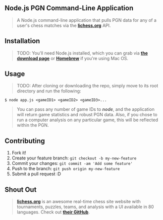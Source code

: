 ## Node.js PGN Command-Line Application
> A Node.js command-line application that pulls PGN data for any of a user's chess matches via the [**lichess.org**](http://lichess.org) API.

## Installation
> TODO: You'll need Node.js installed, which you can grab via [**the download page**](http://nodejs.org/#download) or [**Homebrew**](http://brew.sh/) if you're using Mac OS.

## Usage
> TODO: After cloning or downloading the repo, simply move to its root directory and run the following:

```
$ node app.js <gameID1> <gameID2> <gameID3>...
```

> You can pass any number of game IDs to **_node_**, and the application will return game statistics and robust PGN data.
> Also, if you chose to run a computer analysis on any particular game, this will be reflected within the PGN.

## Contributing

1. Fork it!
2. Create your feature branch: `git checkout -b my-new-feature`
3. Commit your changes: `git commit -am 'Add some feature'`
4. Push to the branch: `git push origin my-new-feature`
5. Submit a pull request :D

## Shout Out
> [**lichess.org**](http://lichess.org) is an awesome real-time chess site website with tournaments, puzzles, teams, and analysis with a UI available in 80 languages.
> Check out [**their GitHub**](https://github.com/ornicar/lila).
